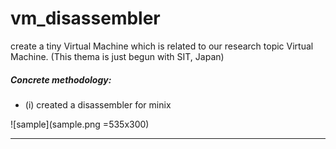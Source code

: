 # vm_disassembler
create a tiny Virtual Machine which is related to our research topic Virtual Machine. (This thema is just begun with SIT, Japan)

##### Concrete methodology: 
* (i) created a disassembler for minix

![sample](sample.png =535x300)

------------------
